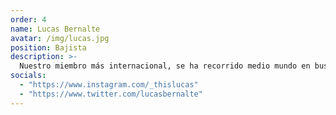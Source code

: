 ```yaml
---
order: 4
name: Lucas Bernalte
avatar: /img/lucas.jpg
position: Bajista
description: >-
  Nuestro miembro más internacional, se ha recorrido medio mundo en busca de inspiración para componer, pero parece que todavía no la ha encontrado. Eso sí, dale un instrumento nuevo y aprenderá a tocarlo en menos de 1 hora! El Solari del grupo!
socials:
  - "https://www.instagram.com/_thislucas"
  - "https://www.twitter.com/lucasbernalte"
---
```


